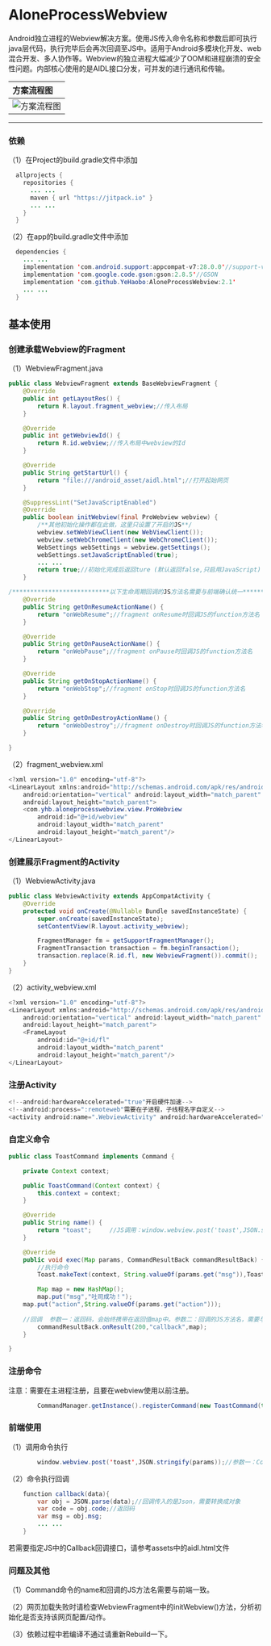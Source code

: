 # AloneProcessWebview

Android独立进程的Webview解决方案。使用JS传入命令名称和参数后即可执行java层代码，执行完毕后会再次回调至JS中。适用于Android多模块化开发、web混合开发、多人协作等。Webview的独立进程大幅减少了OOM和进程崩溃的安全性问题。内部核心使用的是AIDL接口分发，可并发的进行通讯和传输。	   

|方案流程图|
|:----|
|![](/IMG.png "方案流程图")|

***

### 依赖
（1）在Project的build.gradle文件中添加
```java
  allprojects {
    repositories {
      ... ...
      maven { url "https://jitpack.io" }
      ... ...
    }
  }
```
（2）在app的build.gradle文件中添加
```java
  dependencies {
    ... ...
    implementation 'com.android.support:appcompat-v7:28.0.0'//support-v7
    implementation 'com.google.code.gson:gson:2.8.5'//GSON
    implementation 'com.github.YeHaobo:AloneProcessWebview:2.1'
    ... ...
  }
```

## 基本使用

### 创建承载Webview的Fragment
（1）WebviewFragment.java
```java
public class WebviewFragment extends BaseWebviewFragment {
    @Override
    public int getLayoutRes() {
        return R.layout.fragment_webview;//传入布局
    }

    @Override
    public int getWebviewId() {
        return R.id.webview;//传入布局中webview的Id
    }

    @Override
    public String getStartUrl() {
        return "file:///android_asset/aidl.html";//打开起始网页
    }

    @SuppressLint("SetJavaScriptEnabled")
    @Override
    public boolean initWebview(final ProWebview webview) {
        /**其他初始化操作都在此做，这里只设置了开启的JS**/
        webview.setWebViewClient(new WebViewClient());
        webview.setWebChromeClient(new WebChromeClient());
        WebSettings webSettings = webview.getSettings();
        webSettings.setJavaScriptEnabled(true);
        ... ...
        return true;//初始化完成后返回ture (默认返回false,只启用JavaScript)
    }

/***************************以下生命周期回调的JS方法名需要与前端确认统一****************************************/
    @Override
    public String getOnResumeActionName() {
        return "onWebResume";//fragment onResume时回调JS的function方法名
    }

    @Override
    public String getOnPauseActionName() {
        return "onWebPause";//fragment onPause时回调JS的function方法名
    }

    @Override
    public String getOnStopActionName() {
        return "onWebStop";//fragment onStop时回调JS的function方法名
    }

    @Override
    public String getOnDestroyActionName() {
        return "onWebDestroy";//fragment onDestroy时回调JS的function方法名
    }

}
```
（2）fragment_webview.xml
```java
<?xml version="1.0" encoding="utf-8"?>
<LinearLayout xmlns:android="http://schemas.android.com/apk/res/android"
    android:orientation="vertical" android:layout_width="match_parent"
    android:layout_height="match_parent">
    <com.yhb.aloneprocesswebview.view.ProWebview
        android:id="@+id/webview"
        android:layout_width="match_parent"
        android:layout_height="match_parent"/>
</LinearLayout>
```

### 创建展示Fragment的Activity
（1）WebviewActivity.java
```java
public class WebviewActivity extends AppCompatActivity {
    @Override
    protected void onCreate(@Nullable Bundle savedInstanceState) {
        super.onCreate(savedInstanceState);
        setContentView(R.layout.activity_webview);

        FragmentManager fm = getSupportFragmentManager();
        FragmentTransaction transaction = fm.beginTransaction();
        transaction.replace(R.id.fl, new WebviewFragment()).commit();
    }
}
```
（2）activity_webview.xml
```java
<?xml version="1.0" encoding="utf-8"?>
<LinearLayout xmlns:android="http://schemas.android.com/apk/res/android"
    android:orientation="vertical" android:layout_width="match_parent"
    android:layout_height="match_parent">
    <FrameLayout
        android:id="@+id/fl"
        android:layout_width="match_parent"
        android:layout_height="match_parent"/>
</LinearLayout>
```

### 注册Activity
```java
<!--android:hardwareAccelerated="true"开启硬件加速-->
<!--android:process=":remoteweb"需要在子进程，子线程名字自定义-->
<activity android:name=".WebviewActivity" android:hardwareAccelerated="true" android:process=":remoteweb"/>  
```

### 自定义命令
```java
public class ToastCommand implements Command {

    private Context context;

    public ToastCommand(Context context) {
        this.context = context;
    }

    @Override
    public String name() {
        return "toast";     //JS调用：window.webview.post('toast',JSON.stringify(params));
    }

    @Override
    public void exec(Map params, CommandResultBack commandResultBack) {
    	//执行命令
        Toast.makeText(context, String.valueOf(params.get("msg")),Toast.LENGTH_SHORT ).show();

        Map map = new HashMap();
        map.put("msg","吐司成功！");
	map.put("action",String.valueOf(params.get("action")));
	
	//回调  参数一：返回码，会始终携带在返回值map中。参数二：回调的JS方法名，需要与前端统一。参数三：map返回值
        commandResultBack.onResult(200,"callback",map);
    }

}
```

### 注册命令
注意：需要在主进程注册，且要在webview使用以前注册。
```java   
        CommandManager.getInstance().registerCommand(new ToastCommand(this));	
```

### 前端使用
（1）调用命令执行
```java  
        window.webview.post('toast',JSON.stringify(params));//参数一：Command命令的name,参数二：需要转换成字符串传输	
```
（2）命令执行回调
```java    
    function callback(data){
        var obj = JSON.parse(data);//回调传入的是Json，需要转换成对象
		var code = obj.code;//返回码
		var msg = obj.msg;
		... ...
    }		
```
若需要指定JS中的Callback回调接口，请参考assets中的aidl.html文件

### 问题及其他

（1）Command命令的name和回调的JS方法名需要与前端一致。

（2）网页加载失败时请检查WebviewFragment中的initWebview()方法，分析初始化是否支持该网页配置/动作。

（3）依赖过程中若编译不通过请重新Rebuild一下。


